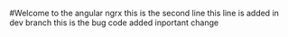 #Welcome to the angular ngrx
this is the second line
this line is added  in dev branch
this is the bug code added inportant change